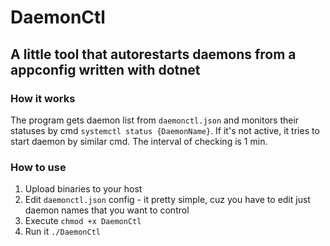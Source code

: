 # DaemonCtl
## A little tool that autorestarts daemons from a appconfig written with dotnet
### How it works
The program gets daemon list from `daemonctl.json` and monitors their statuses by cmd `systemctl status {DaemonName}`. If it's not active, it tries to start daemon by similar cmd. The interval of checking is 1 min.
### How to use
1. Upload binaries to your host
2. Edit `daemonctl.json` config - it pretty simple, cuz you have to edit just daemon names that you want to control
3. Execute `chmod +x DaemonCtl`
4. Run it `./DaemonCtl`
